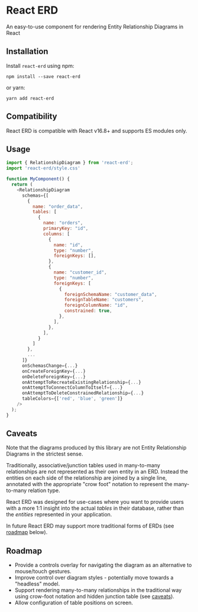 # React ERD

An easy-to-use component for rendering Entity Relationship Diagrams in React

## Installation

Install `react-erd` using npm:

```
npm install --save react-erd
```

or yarn:

```
yarn add react-erd
```

## Compatibility

React ERD is compatible with React v16.8+ and supports ES modules only.

## Usage

```js
import { RelationshipDiagram } from 'react-erd';
import 'react-erd/style.css'

function MyComponent() {
  return (
    <RelationshipDiagram
      schemas={[
        {
          name: "order_data",
          tables: [
            {
              name: "orders",
              primaryKey: "id",
              columns: [
                {
                  name: "id",
                  type: "number",
                  foreignKeys: [],
                },
                {
                  name: "customer_id",
                  type: "number",
                  foreignKeys: [
                    {
                      foreignSchemaName: "customer_data",
                      foreignTableName: "customers",
                      foreignColumnName: "id",
                      constrained: true,
                    },
                  ],
                },
              ],
            }
          ]
        },
        ...
      ]}
      onSchemasChange={...}
      onCreateForeignKey={...}
      onDeleteForeignKey={...}
      onAttemptToRecreateExistingRelationship={...}
      onAttemptToConnectColumnToItself={...}
      onAttemptToDeleteConstrainedRelationship={...}
      tableColors={['red', 'blue', 'green']}
    />
  );
}
```

## Caveats

Note that the diagrams produced by this library are not Entity Relationship Diagrams in the strictest sense. 

Traditionally, associative/junction tables used in many-to-many relationships are not represented as their own entity in an ERD. Instead the entities on each side of the relationship are joined by a single line, annotated with the appropriate "crow foot" notation to represent the many-to-many relation type.

React ERD was designed for use-cases where you want to provide users with a more 1:1 insight into the actual *tables* in their database, rather than the *entities* represented in your application.

In future React ERD may support more traditional forms of ERDs (see [roadmap](#roadmap) below).

## Roadmap
- Provide a controls overlay for navigating the diagram as an alternative to mouse/touch gestures.
- Improve control over diagram styles - potentially move towards a "headless" model.
- Support rendering many-to-many relationships in the traditional way using crow-foot notation and hidden junction table (see [caveats](#caveats)).
- Allow configuration of table positions on screen.